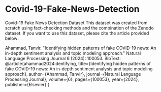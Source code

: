 # Covid-19-Fake-News-Detection
Covid-19 Fake News Detection Dataset
This dataset was created from scratch using fact-checking methods and the combination of the Zenodo
dataset. If you want to use this dataset, please cite the article provided below:  

Ahammad, Tanvir. "Identifying hidden patterns of fake COVID-19 news: An in-depth sentiment analysis and topic modeling approach." Natural Language Processing Journal 6 (2024): 100053.
BibText: 
@article{ahammad2024identifying,
  title={Identifying hidden patterns of fake COVID-19 news: An in-depth sentiment analysis and topic modeling approach},
  author={Ahammad, Tanvir},
  journal={Natural Language Processing Journal},
  volume={6},
  pages={100053},
  year={2024},
  publisher={Elsevier}
}
